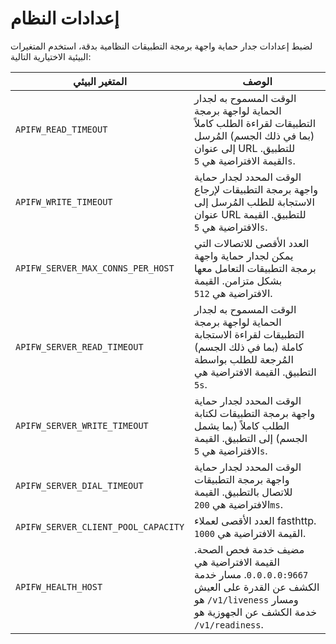 # إعدادات النظام

لضبط إعدادات جدار حماية واجهة برمجة التطبيقات النظامية بدقة، استخدم المتغيرات البيئية الاختيارية التالية:

| المتغير البيئي                    | الوصف |
| ---------------------------- | ----- |
| `APIFW_READ_TIMEOUT`         | الوقت المسموح به لجدار الحماية لواجهة برمجة التطبيقات لقراءة الطلب كاملاً (بما في ذلك الجسم) المُرسل إلى عنوان URL للتطبيق. القيمة الافتراضية هي `5s`. |
| `APIFW_WRITE_TIMEOUT`        | الوقت المحدد لجدار حماية واجهة برمجة التطبيقات لإرجاع الاستجابة للطلب المُرسل إلى عنوان URL للتطبيق. القيمة الافتراضية هي `5s`. |
| `APIFW_SERVER_MAX_CONNS_PER_HOST` | العدد الأقصى للاتصالات التي يمكن لجدار حماية واجهة برمجة التطبيقات التعامل معها بشكل متزامن. القيمة الافتراضية هي `512`. |
| `APIFW_SERVER_READ_TIMEOUT`  | الوقت المسموح به لجدار الحماية لواجهة برمجة التطبيقات لقراءة الاستجابة كاملة (بما في ذلك الجسم) المُرجعة للطلب بواسطة التطبيق. القيمة الافتراضية هي `5s`. |
| `APIFW_SERVER_WRITE_TIMEOUT` | الوقت المحدد لجدار حماية واجهة برمجة التطبيقات لكتابة الطلب كاملاً (بما يشمل الجسم) إلى التطبيق. القيمة الافتراضية هي `5s`. |
| `APIFW_SERVER_DIAL_TIMEOUT`  | الوقت المحدد لجدار حماية واجهة برمجة التطبيقات للاتصال بالتطبيق. القيمة الافتراضية هي `200ms`. |
| `APIFW_SERVER_CLIENT_POOL_CAPACITY`  | العدد الأقصى لعملاء fasthttp. القيمة الافتراضية هي `1000`. |
| `APIFW_HEALTH_HOST`          | مضيف خدمة فحص الصحة. القيمة الافتراضية هي `0.0.0.0:9667`. مسار خدمة الكشف عن القدرة على العيش هو `/v1/liveness` ومسار خدمة الكشف عن الجهوزية هو `/v1/readiness`. |